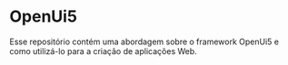 # OpenUi5
Esse repositório contém uma abordagem sobre o framework OpenUi5 e como utilizá-lo para a criação de aplicações Web.
